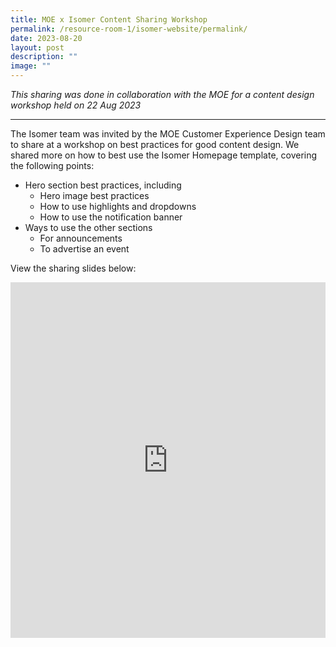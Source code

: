```yaml
---
title: MOE x Isomer Content Sharing Workshop
permalink: /resource-room-1/isomer-website/permalink/
date: 2023-08-20
layout: post
description: ""
image: ""
---
```

*This sharing was done in collaboration with the MOE for a content design workshop held on 22 Aug 2023*

---

The Isomer team was invited by the MOE Customer Experience Design team to share at a workshop on best practices for good content design. We shared more on how to best use the Isomer Homepage template, covering the following points:
- Hero section best practices, including
	- Hero image best practices
	- How to use highlights and dropdowns
	- How to use the notification banner
- Ways to use the other sections
	- For announcements
	- To advertise an event


View the sharing slides below:
<iframe src="https://docs.google.com/presentation/d/e/2PACX-1vQlT1HM9vKem7TyHtYtUQooV70CimLcXRCs2_GtO_idGqZSjmAUjKzuxSY-mJb_gftp-dZ-gDf8yr-Z/embed?start=false&amp;loop=false&amp;delayms=3000" frameborder="0" width="100%" height="569" allowfullscreen="true"></iframe>